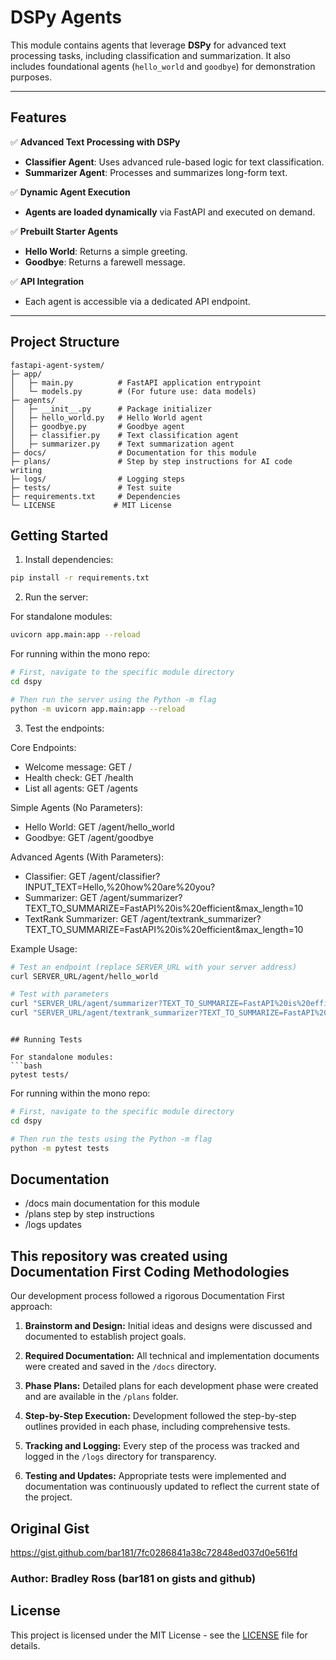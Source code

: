 # DSPy Agents

This module contains agents that leverage **DSPy** for advanced text processing tasks, including classification and summarization. It also includes foundational agents (`hello_world` and `goodbye`) for demonstration purposes.

---

## Features

✅ **Advanced Text Processing with DSPy**
   - **Classifier Agent**: Uses advanced rule-based logic for text classification.
   - **Summarizer Agent**: Processes and summarizes long-form text.

✅ **Dynamic Agent Execution**
   - **Agents are loaded dynamically** via FastAPI and executed on demand.

✅ **Prebuilt Starter Agents**
   - **Hello World**: Returns a simple greeting.
   - **Goodbye**: Returns a farewell message.

✅ **API Integration**
   - Each agent is accessible via a dedicated API endpoint.

---

## Project Structure

```
fastapi-agent-system/
├─ app/
│   ├─ main.py          # FastAPI application entrypoint
│   └─ models.py        # (For future use: data models)
├─ agents/
│   ├─ __init__.py      # Package initializer
│   ├─ hello_world.py   # Hello World agent
│   ├─ goodbye.py       # Goodbye agent
│   ├─ classifier.py    # Text classification agent
│   ├─ summarizer.py    # Text summarization agent
├─ docs/                # Documentation for this module
├─ plans/               # Step by step instructions for AI code writing
├─ logs/                # Logging steps
├─ tests/               # Test suite
├─ requirements.txt     # Dependencies
└─ LICENSE             # MIT License
```

## Getting Started

1. Install dependencies:
```bash
pip install -r requirements.txt
```

2. Run the server:

For standalone modules:
```bash
uvicorn app.main:app --reload
```

For running within the mono repo:
```bash
# First, navigate to the specific module directory
cd dspy

# Then run the server using the Python -m flag
python -m uvicorn app.main:app --reload
```

3. Test the endpoints:

Core Endpoints:
- Welcome message: GET /
- Health check: GET /health
- List all agents: GET /agents

Simple Agents (No Parameters):
- Hello World: GET /agent/hello_world
- Goodbye: GET /agent/goodbye

Advanced Agents (With Parameters):
- Classifier: GET /agent/classifier?INPUT_TEXT=Hello,%20how%20are%20you?
- Summarizer: GET /agent/summarizer?TEXT_TO_SUMMARIZE=FastAPI%20is%20efficient&max_length=10
- TextRank Summarizer: GET /agent/textrank_summarizer?TEXT_TO_SUMMARIZE=FastAPI%20is%20efficient&max_length=10

Example Usage:
```bash
# Test an endpoint (replace SERVER_URL with your server address)
curl SERVER_URL/agent/hello_world

# Test with parameters
curl "SERVER_URL/agent/summarizer?TEXT_TO_SUMMARIZE=FastAPI%20is%20efficient&max_length=10"
curl "SERVER_URL/agent/textrank_summarizer?TEXT_TO_SUMMARIZE=FastAPI%20is%20efficient&max_length=10"
```
```

## Running Tests

For standalone modules:
```bash
pytest tests/
```

For running within the mono repo:
```bash
# First, navigate to the specific module directory
cd dspy

# Then run the tests using the Python -m flag
python -m pytest tests
```

## Documentation
- /docs main documentation for this module
- /plans step by step instructions
- /logs updates

## This repository was created using Documentation First Coding Methodologies

Our development process followed a rigorous Documentation First approach:

1. **Brainstorm and Design:**
   Initial ideas and designs were discussed and documented to establish project goals.

2. **Required Documentation:**
   All technical and implementation documents were created and saved in the `/docs` directory.

3. **Phase Plans:**
   Detailed plans for each development phase were created and are available in the `/plans` folder.

4. **Step-by-Step Execution:**
   Development followed the step-by-step outlines provided in each phase, including comprehensive tests.

5. **Tracking and Logging:**
   Every step of the process was tracked and logged in the `/logs` directory for transparency.

6. **Testing and Updates:**
   Appropriate tests were implemented and documentation was continuously updated to reflect the current state of the project.

## Original Gist
https://gist.github.com/bar181/7fc0286841a38c72848ed037d0e561fd
### Author: Bradley Ross (bar181 on gists and github)

## License
This project is licensed under the MIT License - see the [LICENSE](LICENSE) file for details.
